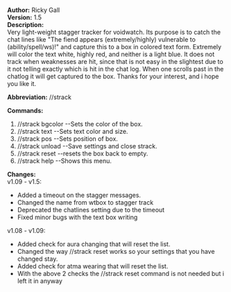 **Author:** Ricky Gall  
**Version:** 1.5  
**Description:**  
Very light-weight stagger tracker for voidwatch. Its purpose is to catch the chat lines like "The fiend appears (extremely/highly) vulnerable to (ability/spell/ws)!" and capture this to a box in colored text form. Extremely will color the text white, highly red, and neither is a light blue. It does not track when weaknesses are hit, since that is not easy in the slightest due to it not telling exactly which is hit in the chat log. When one scrolls past in the chatlog it will get captured to the box. Thanks for your interest, and i hope you like it.

**Abbreviation:** //strack

**Commands:**
 1. //strack bgcolor <alpha> <red> <green> <blue> --Sets the color of the box.
 2. //strack text <size> <red> <green> <blue> --Sets text color and size.
 3. //strack pos <posx> <posy> --Sets position of box.
 4. //strack unload --Save settings and close strack.
 5. //strack reset --resets the box back to empty.
 6. //strack help --Shows this menu.

**Changes:**  
v1.09 - v1.5:  
* Added a timeout on the stagger messages.  
* Changed the name from wtbox to stagger track  
* Deprecated the chatlines setting due to the timeout  
* Fixed minor bugs with the text box writing  

v1.08 - v1.09:  
* Added check for aura changing that will reset the list.  
* Changed the way //strack reset works so your settings that you have changed stay.  
* Added check for atma wearing that will reset the list.  
* With the above 2 checks the //strack reset command is not needed but i left it in anyway  

